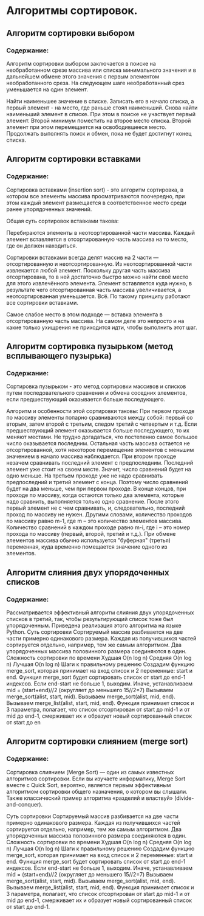 # Алгоритмы сортировок. 

## Алгоритм сортировки выбором
### Содержание:

Алгоритм сортировки выбором заключается в поиске на необработанном срезе массива или списка минимального значения и в дальнейшем обмене этого значения с первым элементом необработанного среза. На следующем шаге необработанный срез уменьшается на один элемент.

Найти наименьшее значение в списке.
Записать его в начало списка, а первый элемент - на место, где раньше стоял наименьший.
Снова найти наименьший элемент в списке. При этом в поиске не участвует первый элемент.
Второй минимум поместить на второе место списка. Второй элемент при этом перемещается на освободившееся место.
Продолжать выполнять поиcк и обмен, пока не будет достигнут конец списка.

## Алгоритм сортировки вставками
### Содержание:
Сортировка вставками (insertion sort) - это алгоритм сортировка, в котором все элементы массива просматриваются поочередно, при этом каждый элемент размещается в соответственное место среди ранее упорядоченных значений.

Общая суть сортировок вставками такова:

Перебираются элементы в неотсортированной части массива.
Каждый элемент вставляется в отсортированную часть массива на то место, где он должен находиться.

Сортировки вставками всегда делят массив на 2 части — отсортированную и неотсортированную. Из неотсортированной части извлекается любой элемент. Поскольку другая часть массива отсортирована, то в ней достаточно быстро можно найти своё место для этого извлечённого элемента. Элемент вставляется куда нужно, в результате чего отсортированная часть массива увеличивается, а неотсортированная уменьшается. Всё. По такому принципу работают все сортировки вставками.

Самое слабое место в этом подходе — вставка элемента в отсортированную часть массива. На самом деле это непросто и на какие только ухищрения не приходится идти, чтобы выполнить этот шаг.

## Алгоритм сортировка пузырьком (метод всплывающего пузырька) 
### Содержание:

Сортировка пузырьком - это метод сортировки массивов и списков путем последовательного сравнения и обмена соседних элементов, если предшествующий оказывается больше последующего.

Алгоритм и особенности этой сортировки таковы:
При первом проходе по массиву элементы попарно сравниваются между собой: первый со вторым, затем второй с третьим, следом третий с четвертым и т.д. Если предшествующий элемент оказывается больше последующего, то их меняют местами.
Не трудно догадаться, что постепенно самое большое число оказывается последним. Остальная часть массива остается не отсортированной, хотя некоторое перемещение элементов с меньшим значением в начало массива наблюдается.
При втором проходе незачем сравнивать последний элемент с предпоследним. Последний элемент уже стоит на своем месте. Значит, число сравнений будет на одно меньше.
На третьем проходе уже не надо сравнивать предпоследний и третий элемент с конца. Поэтому число сравнений будет на два меньше, чем при первом проходе.
В конце концов, при проходе по массиву, когда остаются только два элемента, которые надо сравнить, выполняется только одно сравнение.
После этого первый элемент не с чем сравнивать, и, следовательно, последний проход по массиву не нужен. Другими словами, количество проходов по массиву равно m-1, где m – это количество элементов массива.
Количество сравнений в каждом проходе равно m-i, где i – это номер прохода по массиву (первый, второй, третий и т.д.).
При обмене элементов массива обычно используется "буферная" (третья) переменная, куда временно помещается значение одного из элементов.

## Алгоритм слияния двух упорядоченных списков
### Содержание:
Рассматривается эффективный алгоритм слияния двух упорядоченных списков в третий, так, чтобы результирующий список тоже был упорядоченным. Приведена реализация этого алгоритма на языке Python.
Суть сортировки
Сортируемый массив разбивается на две части примерно одинакового размера.
Каждая из получившихся частей сортируется отдельно, например, тем же самым алгоритмом.
Два упорядоченных массива половинного размера соединяются в один.
Сложность сортировки по времени
Худшая O(n log n)
Средняя O(n log n)
Лучшая O(n log n)
Шаги к правильному решению
Создадим функцию merge_sort, которая принимает на вход список и 2 переменные: start и end.
Функция merge_sort будет сортировать список от start до end-1 индексов.
Если end-start не больше 1, выходим.
Иначе, устанавливаем mid = (start+end)//2 (округляет до меньшего 15//2=7)
Вызываем merge_sort(alist, start, mid).
Вызываем merge_sort(alist, mid, end).
Вызываем merge_list(alist, start, mid, end).
Функция принимает список и 3 параметра, полагает, что список отсортирован от start до mid-1 и от mid до end-1, смерживает их и образует новый сортированный список от start до en

## Алгоритм сортировки слиянием (merge sort) 
### Содержание:
Сортировка слиянием (Merge Sort) — один из самых известных алгоритмов сортировки. Если вы изучаете информатику, Merge Sort вместе с Quick Sort, вероятно, является первым эффективным алгоритмом сортировки общего назначения, о котором вы слышали. Также классический пример алгоритма «разделяй и властвуй» (divide-and-conquer).

Суть сортировки
Сортируемый массив разбивается на две части примерно одинакового размера.
Каждая из получившихся частей сортируется отдельно, например, тем же самым алгоритмом.
Два упорядоченных массива половинного размера соединяются в один.
Сложность сортировки по времени
Худшая O(n log n)
Средняя O(n log n)
Лучшая O(n log n)
Шаги к правильному решению
Создадим функцию merge_sort, которая принимает на вход список и 2 переменные: start и end.
Функция merge_sort будет сортировать список от start до end-1 индексов.
Если end-start не больше 1, выходим.
Иначе, устанавливаем mid = (start+end)//2 (округляет до меньшего 15//2=7)
Вызываем merge_sort(alist, start, mid).
Вызываем merge_sort(alist, mid, end).
Вызываем merge_list(alist, start, mid, end).
Функция принимает список и 3 параметра, полагает, что список отсортирован от start до mid-1 и от mid до end-1, смерживает их и образует новый сортированный список от start до end-1.